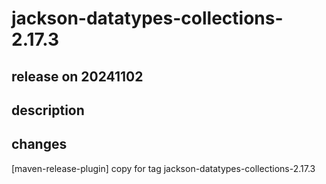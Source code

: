# jackson-datatypes-collections-2.17.3

## release on 20241102

## description

## changes

[maven-release-plugin] copy for tag jackson-datatypes-collections-2.17.3

